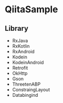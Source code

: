 # QiitaSample

## Library
- RxJava
- RxKotlin
- RxAndroid
- Kodein
- KodeinAndroid
- Retrofit
- OkHttp
- Gson
- ThreetenABP
- ConstraingLayout
- Databingind
